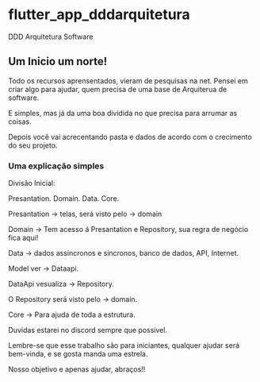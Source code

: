 # flutter_app_dddarquitetura

DDD Arquitetura Software

## Um Inicio um norte!

Todo os recursos aprensentados, vieram de pesquisas na net.
Pensei em criar algo para ajudar, quem precisa de uma base de Arquiterua de software.

E simples, mas já da uma boa dividida no que precisa para arrumar as coisas.

Depois você vai acrecentando pasta e dados de acordo com o crecimento do seu projeto.

### Uma explicação simples

Divisão Inicial:

Presantation.
Domain.
Data.
Core.

Presantation -> telas, será visto pelo -> domain

Domain -> Tem acesso á Presantation e Repository, sua regra de negócio fica aqui!

Data -> dados assincronos e sincronos, banco de dados, API, Internet.

Model ver -> Dataapi.

DataApi vesualiza -> Repository.

O Repository será visto pelo -> domain.

Core -> Para ajuda de toda a estrutura.

Duvidas estarei no discord sempre que possivel.

Lembre-se que esse trabalho são para iniciantes, qualquer ajudar será bem-vinda, e se gosta manda uma estrela.

Nosso objetivo e apenas ajudar, abraços!!





